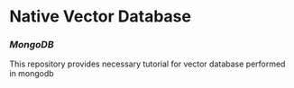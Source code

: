 # Native Vector Database
### *MongoDB*
This repository provides necessary tutorial for vector database performed in mongodb
